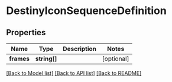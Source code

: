 # DestinyIconSequenceDefinition

## Properties
Name | Type | Description | Notes
------------ | ------------- | ------------- | -------------
**frames** | **string[]** |  | [optional] 

[[Back to Model list]](../README.md#documentation-for-models) [[Back to API list]](../README.md#documentation-for-api-endpoints) [[Back to README]](../README.md)


